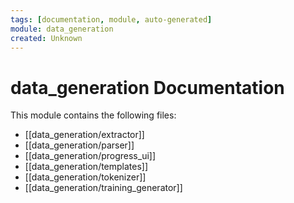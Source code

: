 ```yaml
---
tags: [documentation, module, auto-generated]
module: data_generation
created: Unknown
---
```


# data_generation Documentation

This module contains the following files:

- [[data_generation/extractor]]
- [[data_generation/parser]]
- [[data_generation/progress_ui]]
- [[data_generation/templates]]
- [[data_generation/tokenizer]]
- [[data_generation/training_generator]]
